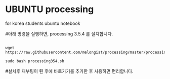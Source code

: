 # UBUNTU processing
for korea students ubuntu notebook 



#아래 명령을 실행하면, processing 3.5.4 를 설치합니다.   
   
<pre><code>
wget https://raw.githubusercontent.com/melongist/processing/master/processing/processing354.sh
   
sudo bash processing354.sh
</code></pre>

#설치후 재부팅이 된 후에 바로가기를 추가한 후 사용하면 편리합니다.
